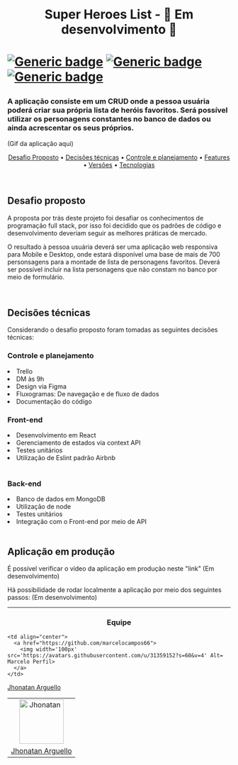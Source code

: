 <h1 align="center">Super Heroes List - 🚧 Em desenvolvimento 🚧<h1>

[![Generic badge](https://img.shields.io/badge/Status-In%20Progress-yellow?style=for-the-badge&logo=appveyor)](https://shields.io/) 
[![Generic badge](https://img.shields.io/badge/Patern-Eslint_Airbnb-red?style=for-the-badge&logo=appveyor)](https://shields.io/) 
[![Generic badge](https://img.shields.io/badge/Develop-Full%20Stack-blue?style=for-the-badge&logo=appveyor)](https://shields.io/)  
 
<h3>A aplicação consiste em um CRUD onde a pessoa usuária poderá criar sua própria lista de heróis favoritos. Será possível utilizar os personagens constantes no banco de dados ou ainda acrescentar os seus próprios.</h3>
  
  (Gif da aplicação aqui)
<br>

<p align="center">
 <a href="Desafio proposto">Desafio Proposto</a> •
 <a href="#Decisões técnicas">Decisões técnicas</a> •
 <a href="#Controle e planejamento">Controle e planejamento</a> •
 <a href="#🚧 Features 🚧">Features</a> •
 <a href="#Versões">Versões</a> •
 <a href="#Tecnologias">Tecnologias</a>
</p>
<br>
  
<h2>Desafio proposto</h2>

<p>A proposta por trás deste projeto foi desafiar os conhecimentos de programação full stack, por isso foi decidido que os padrões de código e desenvolvimento deveriam seguir as melhores práticas de mercado.</p>

<p>O resultado à pessoa usuária deverá ser uma aplicação web responsiva para Mobile e Desktop, onde estará disponível uma base de mais de 700 personsagens para a montade de lista de personagens favoritos. Deverá ser possível incluir na lista personagens que não constam no banco por meio de formulário.</p>
<br>


<h2>Decisões técnicas</h2>
  
<p>Considerando o desafio proposto foram tomadas as seguintes decisões técnicas:</p>

  
<h3>Controle e planejamento</h3>

<li>Trello</li>
<li>DM às 9h</li>
<li>Design via Figma</li>
<li>Fluxogramas: De navegação e de fluxo de dados</li>
<li>Documentação do código</>
<br>
  

<h3>Front-end</h3>

<li>Desenvolvimento em React</li>
<li>Gerenciamento de estados via context API</li>
<li>Testes unitários</li>
<li>Utilização de Eslint padrão Airbnb</li>
<br>
  
  
<h3>Back-end</h3>

<li>Banco de dados em MongoDB</li>
<li>Utilização de node</li>
<li>Testes unitários</li>
<li>Integração com o Front-end por meio de API</li>
<br>


<h2>Aplicação em produção</h2>
  
<p>É possível verificar o vídeo da aplicação em produção neste "link" (Em desenvolvimento)</p>

<p>Há possibilidade de rodar localmente a aplicação por meio dos seguintes passos: (Em desenvolvimento)</p>
 

<hr>
  
<h3 align=center>Equipe</h3>

<table align=center>
  <tr>
    <td align="center">
      <a href="https://github.com/jiarguello">
        <img width='100px' src='https://avatars.githubusercontent.com/u/72360446?v=4' Alt= Jhonatan Perfil>
      </a>
    </td>
      
    <td align="center">
      <a href="https://github.com/marcelocampos66"> 
        <img width='100px' src='https://avatars.githubusercontent.com/u/31359152?s=60&v=4' Alt= Marcelo Perfil>
      </a>
    </td>
  </tr>
   <tr>
    <td>
      <a href="https://github.com/jiarguello">
        Jhonatan Arguello
      </a>   
    </td>
      <a href="https://github.com/marcelocampos66"> 
        Jhonatan Arguello
      </a>
    </td>
  </tr>
</table>
</div>
